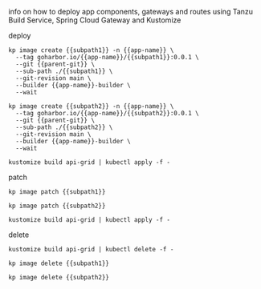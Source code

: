 info on how to deploy app components, gateways and routes using Tanzu Build Service, Spring Cloud Gateway and Kustomize

deploy
```
kp image create {{subpath1}} -n {{app-name}} \
  --tag goharbor.io/{{app-name}}/{{subpath1}}:0.0.1 \
  --git {{parent-git}} \
  --sub-path ./{{subpath1}} \
  --git-revision main \
  --builder {{app-name}}-builder \
  --wait
  
kp image create {{subpath2}} -n {{app-name}} \
  --tag goharbor.io/{{app-name}}/{{subpath2}}:0.0.1 \
  --git {{parent-git}} \
  --sub-path ./{{subpath2}} \
  --git-revision main \
  --builder {{app-name}}-builder \
  --wait
  
kustomize build api-grid | kubectl apply -f -
```

patch
```
kp image patch {{subpath1}}

kp image patch {{subpath2}}
  
kustomize build api-grid | kubectl apply -f -
```

delete
```
kustomize build api-grid | kubectl delete -f -
  
kp image delete {{subpath1}}
  
kp image delete {{subpath2}}
```
